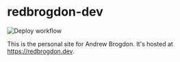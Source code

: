 # redbrogdon-dev

![Deploy workflow](https://github.com/RedBrogdon/redbrogdon-dev/actions/workflows/firebase-hosting-merge.yml/badge.svg)

This is the personal site for Andrew Brogdon. It's hosted at
<https://redbrogdon.dev>.
